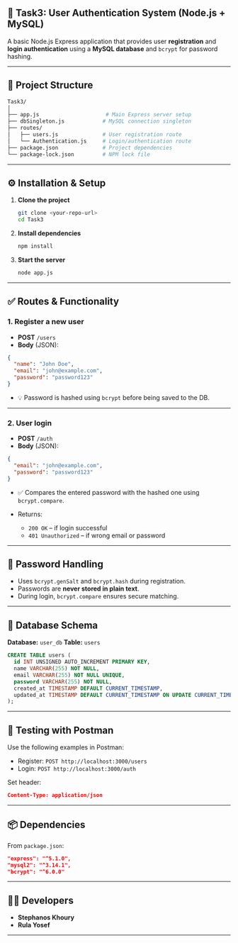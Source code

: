 ## 📘 Task3: User Authentication System (Node.js + MySQL)

A basic Node.js Express application that provides user **registration** and **login authentication** using a **MySQL database** and `bcrypt` for password hashing.

---

## 📁 Project Structure

```bash
Task3/
│
├── app.js                     # Main Express server setup
├── dbSingleton.js            # MySQL connection singleton
├── routes/
│   ├── users.js              # User registration route
│   └── Authentication.js     # Login/authentication route
├── package.json              # Project dependencies
└── package-lock.json         # NPM lock file
```

---

## ⚙️ Installation & Setup

1. **Clone the project**

   ```bash
   git clone <your-repo-url>
   cd Task3
   ```

2. **Install dependencies**

   ```bash
   npm install
   ```

3. **Start the server**

   ```bash
   node app.js
   ```

---

## ✅ Routes & Functionality

### 1. **Register a new user**

* **POST** `/users`
* **Body** (JSON):

```json
{
  "name": "John Doe",
  "email": "john@example.com",
  "password": "password123"
}
```

* 💡 Password is hashed using `bcrypt` before being saved to the DB.

---

### 2. **User login**

* **POST** `/auth`
* **Body** (JSON):

```json
{
  "email": "john@example.com",
  "password": "password123"
}
```

* ✅ Compares the entered password with the hashed one using `bcrypt.compare`.
* Returns:

  * `200 OK` – if login successful
  * `401 Unauthorized` – if wrong email or password

---

## 🔐 Password Handling

* Uses `bcrypt.genSalt` and `bcrypt.hash` during registration.
* Passwords are **never stored in plain text**.
* During login, `bcrypt.compare` ensures secure matching.

---

## 💾 Database Schema

**Database:** `user_db`
**Table:** `users`

```sql
CREATE TABLE users (
  id INT UNSIGNED AUTO_INCREMENT PRIMARY KEY,
  name VARCHAR(255) NOT NULL,
  email VARCHAR(255) NOT NULL UNIQUE,
  password VARCHAR(255) NOT NULL,
  created_at TIMESTAMP DEFAULT CURRENT_TIMESTAMP,
  updated_at TIMESTAMP DEFAULT CURRENT_TIMESTAMP ON UPDATE CURRENT_TIMESTAMP
);
```

---

## 🧪 Testing with Postman

Use the following examples in Postman:

* Register: `POST http://localhost:3000/users`
* Login: `POST http://localhost:3000/auth`

Set header:

```json
Content-Type: application/json
```

---

## 📦 Dependencies

From `package.json`:

```json
"express": "^5.1.0",
"mysql2": "^3.14.1",
"bcrypt": "^6.0.0"
```

---

## 👨‍💻 Developers

* **Stephanos Khoury**
* **Rula Yosef**

---
